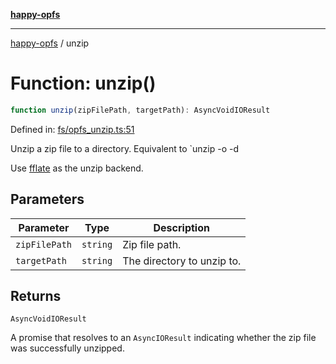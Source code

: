 [**happy-opfs**](../README.md)

***

[happy-opfs](../README.md) / unzip

# Function: unzip()

```ts
function unzip(zipFilePath, targetPath): AsyncVoidIOResult
```

Defined in: [fs/opfs\_unzip.ts:51](https://github.com/JiangJie/happy-opfs/blob/7d6f4902eef2f34868c7991f5501261a1d1ff67a/src/fs/opfs_unzip.ts#L51)

Unzip a zip file to a directory.
Equivalent to `unzip -o <zipFilePath> -d <targetPath>

Use [fflate](https://github.com/101arrowz/fflate) as the unzip backend.

## Parameters

| Parameter | Type | Description |
| ------ | ------ | ------ |
| `zipFilePath` | `string` | Zip file path. |
| `targetPath` | `string` | The directory to unzip to. |

## Returns

`AsyncVoidIOResult`

A promise that resolves to an `AsyncIOResult` indicating whether the zip file was successfully unzipped.
